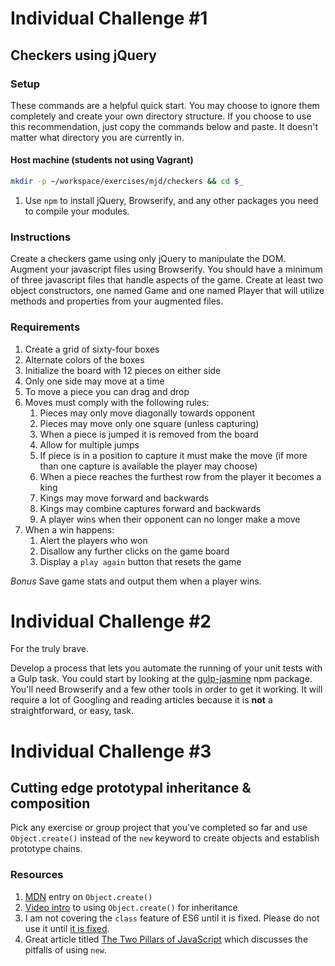 <a id="challenge-1"></a>
# Individual Challenge \#1

## Checkers using jQuery

### Setup
These commands are a helpful quick start. You may choose to ignore them completely and create your own directory structure. If you choose to use this recommendation, just copy the commands below and paste. It doesn't matter what directory you are currently in.

#### Host machine (students not using Vagrant)

```bash
mkdir -p ~/workspace/exercises/mjd/checkers && cd $_
```

1. Use `npm` to install jQuery, Browserify, and any other packages you need to compile your modules.

### Instructions
Create a checkers game using only jQuery to manipulate the DOM. Augment your javascript files using Browserify. You should have a minimum of three javascript files that handle aspects of the game. Create at least two object constructors, one named Game and one named Player that will utilize methods and properties from your augmented files.

### Requirements

1. Create a grid of sixty-four boxes
1. Alternate colors of the boxes
1. Initialize the board with 12 pieces on either side
1. Only one side may move at a time
1. To move a piece you can drag and drop
1. Moves must comply with the following rules:
    1. Pieces may only move diagonally towards opponent
    1. Pieces may move only one square (unless capturing)
    1. When a piece is jumped it is removed from the board
    1. Allow for multiple jumps
    1. If piece is in a position to capture it must make the move (if more than one capture is available the player may choose)
    1. When a piece reaches the furthest row from the player it becomes a king
    1. Kings may move forward and backwards
    1. Kings may combine captures forward and backwards
    1. A player wins when their opponent can no longer make a move
1. When a win happens:
    1. Alert the players who won
    1. Disallow any further clicks on the game board
    1. Display a `play again` button that resets the game

*Bonus* Save game stats and output them when a player wins.



<a id="challenge-2"></a>
# Individual Challenge \#2

For the truly brave.

Develop a process that lets you automate the running of your unit tests with a Gulp task. You could start by looking at the [gulp-jasmine](https://www.npmjs.com/package/gulp-jasmine) npm package. You'll need Browserify and a few other tools in order to get it working. It will require a lot of Googling and reading articles because it is **not** a straightforward, or easy, task.

<a id="challenge-3"></a>
# Individual Challenge \#3

## Cutting edge prototypal inheritance & composition

Pick any exercise or group project that you've completed so far and use `Object.create()` instead of the `new` keyword to create objects and establish prototype chains.

### Resources

1. [MDN](https://developer.mozilla.org/en-US/docs/Web/JavaScript/Reference/Global_Objects/Object/create) entry on `Object.create()`
1. [Video intro](https://www.youtube.com/watch?v=giJV6boOLxU) to using `Object.create()` for inheritance
1. I am not covering the `class` feature of ES6 until it is fixed. Please do not use it until [it is fixed](https://medium.com/javascript-scene/how-to-fix-the-es6-class-keyword-2d42bb3f4caf#).
1. Great article titled [The Two Pillars of JavaScript](https://medium.com/javascript-scene/the-two-pillars-of-javascript-ee6f3281e7f3#.8a0kdyghs) which discusses the pitfalls of using `new`.
